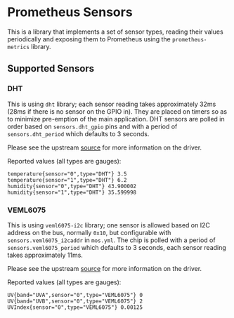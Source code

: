 # Prometheus Sensors

This is a library that implements a set of sensor types, reading their values
periodically and exposing them to Prometheus using the `prometheus-metrics`
library.

## Supported Sensors

### DHT 

This is using `dht` library; each sensor reading takes approximately 32ms (28ms
if there is no sensor on the GPIO in). They are placed on timers so as to
minimize pre-emption of the main application. DHT sensors are polled in order
based on `sensors.dht_gpio` pins and with a period of `sensors.dht_period`
which defaults to 3 seconds.

Please see the upstream [source](https://github.com/mongoose-os-libs/dht)
for more information on the driver.

Reported values (all types are gauges):
```
temperature{sensor="0",type="DHT"} 3.5
temperature{sensor="1",type="DHT"} 6.2
humidity{sensor="0",type="DHT"} 43.900002
humidity{sensor="1",type="DHT"} 35.599998
```

### VEML6075

This is using `veml6075-i2c` library; one sensor is allowed based on I2C
address on the bus, normally `0x10`, but configurable with `sensors.veml6075_i2caddr`
in `mos.yml`.  The chip is polled with a period of `sensors.veml6075_period`
which defaults to 3 seconds, each sensor reading takes approximately 11ms.

Please see the upstream [source](https://github.com/mongoose-os-libs/veml6075-i2c)
for more information on the driver.

Reported values (all types are gauges):
```
UV{band="UVA",sensor="0",type="VEML6075"} 0
UV{band="UVB",sensor="0",type="VEML6075"} 2
UVIndex{sensor="0",type="VEML6075"} 0.00125
```
